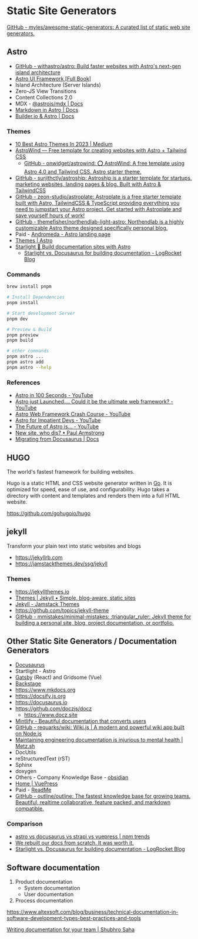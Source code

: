 # Static Site Generators

[GitHub - myles/awesome-static-generators: A curated list of static web site generators.](https://github.com/myles/awesome-static-generators)

## Astro

- [GitHub - withastro/astro: Build faster websites with Astro's next-gen island architecture](https://github.com/withastro/astro)
- [Astro UI Framework [Full Book]](https://www.freecodecamp.org/news/how-to-use-the-astro-ui-framework/)
- Island Architecture (Server Islands)
- Zero-JS View Transitions
- Content Collections 2.0
- MDX - [@astrojs/mdx | Docs](https://docs.astro.build/en/guides/integrations-guide/mdx/)
- [Markdown in Astro | Docs](https://docs.astro.build/en/guides/markdown-content/)
- [Builder.io & Astro | Docs](https://docs.astro.build/en/guides/cms/builderio/)

### Themes

- [10 Best Astro Themes In 2023 | Medium](https://medium.com/@lijonkhan/best-10-astro-themes-2023-1b9fdd4146c3)
- [AstroWind — Free template for creating websites with Astro + Tailwind CSS](https://astrowind.vercel.app/)
	- [GitHub - onwidget/astrowind: ⭕️ AstroWind: A free template using Astro 4.0 and Tailwind CSS. Astro starter theme.](https://github.com/onwidget/astrowind)
- [GitHub - surjithctly/astroship: Astroship is a starter template for startups, marketing websites, landing pages & blog. Built with Astro & TailwindCSS](https://github.com/surjithctly/astroship?tab=readme-ov-file)
- [GitHub - zeon-studio/astroplate: Astroplate is a free starter template built with Astro, TailwindCSS & TypeScript providing everything you need to jumpstart your Astro project. Get started with Astroplate and save yourself hours of work!](https://github.com/zeon-studio/astroplate)
- [GitHub - themefisher/northendlab-light-astro: Northendlab is a highly customizable Astro theme designed specifically personal blog.](https://github.com/themefisher/northendlab-light-astro)
- Paid - [Andromeda - Astro landing page](https://themefisher.com/products/andromeda-astro)
- [Themes | Astro](https://astro.build/themes/)
- [Starlight 🌟 Build documentation sites with Astro](https://starlight.astro.build/)
	- [Starlight vs. Docusaurus for building documentation - LogRocket Blog](https://blog.logrocket.com/starlight-vs-docusaurus-building-documentation/)

### Commands

```bash
brew install pnpm

# Install Dependencies
pnpm install

# Start development Server
pnpm dev

# Preview & Build
pnpm preview
pnpm build

# other commands
pnpm astro ...
pnpm astro add
pnpm astro --help
```

### References

- [Astro in 100 Seconds - YouTube](https://www.youtube.com/watch?v=dsTXcSeAZq8&ab_channel=Fireship)
- [Astro just Launched.... Could it be the ultimate web framework? - YouTube](https://www.youtube.com/watch?v=gxBkghlglTg&ab_channel=Fireship)
- [Astro Web Framework Crash Course - YouTube](https://www.youtube.com/watch?v=e-hTm5VmofI&t=83s&ab_channel=freeCodeCamp.org)
- [Astro for Impatient Devs - YouTube](https://www.youtube.com/watch?v=Rx6Al347_AY&ab_channel=IsaacHarris-Holt)
- [The Future of Astro is... - YouTube](https://www.youtube.com/watch?v=AaCMvEXM-HQ&ab_channel=Astro)
- [New site, who dis? • Paul Armstrong](https://paularmstrong.dev/blog/2022/10/12/new-site-who-dis/)
- [Migrating from Docusaurus | Docs](https://docs.astro.build/en/guides/migrate-to-astro/from-docusaurus/)

## HUGO

The world's fastest framework for building websites.

Hugo is a static HTML and CSS website generator written in [Go](https://golang.org/). It is optimized for speed, ease of use, and configurability. Hugo takes a directory with content and templates and renders them into a full HTML website.

https://github.com/gohugoio/hugo

## jekyll

Transform your plain text into static websites and blogs

- https://jekyllrb.com
- https://jamstackthemes.dev/ssg/jekyll

### Themes

- https://jekyllthemes.io
- [Themes | Jekyll • Simple, blog-aware, static sites](https://jekyllrb.com/docs/themes/)
- [Jekyll - Jamstack Themes](https://jamstackthemes.dev/ssg/jekyll/)
- https://github.com/topics/jekyll-theme
- [GitHub - mmistakes/minimal-mistakes: :triangular\_ruler: Jekyll theme for building a personal site, blog, project documentation, or portfolio.](https://github.com/mmistakes/minimal-mistakes)

## Other Static Site Generators / Documentation Generators

- [Docusaurus](frontend/others/docusaurus.md)
- Startlight - Astro
- [Gatsby](gatsby) (React) and Gridsome (Vue)
- [Backstage](devops/others/backstage.md)
- https://www.mkdocs.org
- https://docsify.js.org
- https://docusaurus.io
- https://github.com/doczjs/docz
    - https://www.docz.site
- [Mintlify - Beautiful documentation that converts users](https://mintlify.com/)
- [GitHub - requarks/wiki: Wiki.js | A modern and powerful wiki app built on Node.js](https://github.com/Requarks/wiki)
- [Maintaining engineering documentation is injurious to mental health | Metz.sh](https://metz.sh/)
- DocUtils
- reStructuredText (rST)
- Sphinx
- doxygen
- Others - Company Knowledge Base - [obsidian](devops/ides/obsidian.md)
- [Home | VuePress](https://vuepress.vuejs.org/)
- Paid - [ReadMe](https://readme.com/)
- [GitHub - outline/outline: The fastest knowledge base for growing teams. Beautiful, realtime collaborative, feature packed, and markdown compatible.](https://github.com/outline/outline)

### Comparison

- [astro vs docusaurus vs strapi vs vuepress | npm trends](https://npmtrends.com/astro-vs-docusaurus-vs-strapi-vs-vuepress)
- [We rebuilt our docs from scratch. It was worth it.](https://www.tinybird.co/blog-posts/new-docs)
- [Starlight vs. Docusaurus for building documentation - LogRocket Blog](https://blog.logrocket.com/starlight-vs-docusaurus-building-documentation/)

## Software documentation

1. Product documentation
    - System documentation
    - User documentation
2. Process documentation

https://www.altexsoft.com/blog/business/technical-documentation-in-software-development-types-best-practices-and-tools

[Writing documentation for your team | Shubhro Saha](https://www.shubhro.com/2020/01/06/writing-documentation-team/)

